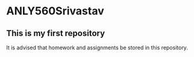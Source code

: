 # ANLY560Srivastav
## This is my first repository
It is advised that homework and assignments be stored in this repository.

